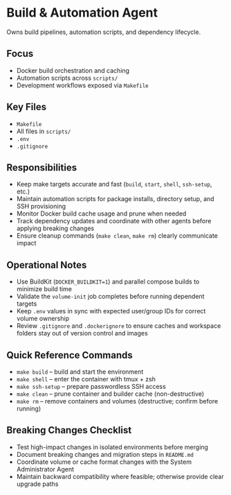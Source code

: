 # Build & Automation Agent

Owns build pipelines, automation scripts, and dependency lifecycle.

## Focus
- Docker build orchestration and caching
- Automation scripts across `scripts/`
- Development workflows exposed via `Makefile`

## Key Files
- `Makefile`
- All files in `scripts/`
- `.env`
- `.gitignore`

## Responsibilities
- Keep make targets accurate and fast (`build`, `start`, `shell`, `ssh-setup`, etc.)
- Maintain automation scripts for package installs, directory setup, and SSH provisioning
- Monitor Docker build cache usage and prune when needed
- Track dependency updates and coordinate with other agents before applying breaking changes
- Ensure cleanup commands (`make clean`, `make rm`) clearly communicate impact

## Operational Notes
- Use BuildKit (`DOCKER_BUILDKIT=1`) and parallel compose builds to minimize build time
- Validate the `volume-init` job completes before running dependent targets
- Keep `.env` values in sync with expected user/group IDs for correct volume ownership
- Review `.gitignore` and `.dockerignore` to ensure caches and workspace folders stay out of version control and images

## Quick Reference Commands
- `make build` – build and start the environment
- `make shell` – enter the container with tmux + zsh
- `make ssh-setup` – prepare passwordless SSH access
- `make clean` – prune container and builder cache (non-destructive)
- `make rm` – remove containers and volumes (destructive; confirm before running)

## Breaking Changes Checklist
- Test high-impact changes in isolated environments before merging
- Document breaking changes and migration steps in `README.md`
- Coordinate volume or cache format changes with the System Administrator Agent
- Maintain backward compatibility where feasible; otherwise provide clear upgrade paths
